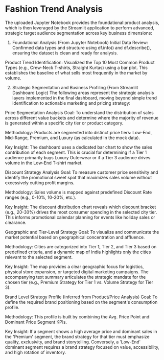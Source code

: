 # Fashion Trend Analysis
The uploaded Jupyter Notebook provides the foundational product analysis, which is then leveraged by the Streamlit application to perform advanced, strategic target audience segmentation across key business dimensions:

1. Foundational Analysis (From Jupyter Notebook)
Initial Data Review: Confirmed data types and structure using df.info() and df.describe(), ensuring the dataset is clean and ready for analysis.

Product Trend Identification: Visualized the Top 10 Most Common Product Types (e.g., Crew-Neck T-shirts, Straight Kurtas) using a bar plot. This establishes the baseline of what sells most frequently in the market by volume.

2. Strategic Segmentation and Business Profiling (From Streamlit Dashboard Logic)
The following areas represent the strategic analysis layers implemented in the final dashboard, moving beyond simple trend identification to actionable marketing and pricing strategy:

Price Segmentation Analysis
Goal: To understand the distribution of sales across different value buckets and determine where the majority of revenue is generated within a specific city tier or product category.

Methodology: Products are segmented into distinct price tiers: Low-End, Mid-Range, Premium, and Luxury (as calculated in the mock data).

Key Insight: The dashboard uses a dedicated bar chart to show the sales contribution of each segment. This is crucial for determining if a Tier 1 audience primarily buys Luxury Outerwear or if a Tier 3 audience drives volume in the Low-End T-shirt market.

Discount Strategy Analysis
Goal: To measure customer price sensitivity and identify the promotional sweet spot that maximizes sales volume without excessively cutting profit margins.

Methodology: Sales volume is mapped against predefined Discount Rate ranges (e.g., 0-10%, 10-20%, etc.).

Key Insight: The discount distribution chart reveals which discount bracket (e.g., 20-30%) drives the most consumer spending in the selected city tier. This informs promotional calendar planning for events like holiday sales or clearance.

Geographic and Tier-Level Strategy
Goal: To visualize and communicate the market potential based on geographical concentration and affluence.

Methodology: Cities are categorized into Tier 1, Tier 2, and Tier 3 based on predefined criteria, and a dynamic map of India highlights only the cities relevant to the selected segment.

Key Insight: The map provides a clear geographic focus for logistics, physical store expansion, or targeted digital marketing campaigns. The accompanying text summary articulates the strategic mandate for the chosen tier (e.g., Premium Strategy for Tier 1 vs. Volume Strategy for Tier 3).

Brand Level Strategy Profile (Inferred from Product/Price Analysis)
Goal: To define the required brand positioning based on the segment's consumption profile.

Methodology: This profile is built by combining the Avg. Price Point and Dominant Price Segment KPIs.

Key Insight: If a segment shows a high average price and dominant sales in the 'Premium' segment, the brand strategy for that tier must emphasize quality, exclusivity, and brand storytelling. Conversely, a 'Low-End' dominant segment requires a brand strategy focused on value, accessibility, and high rotation of inventory.
